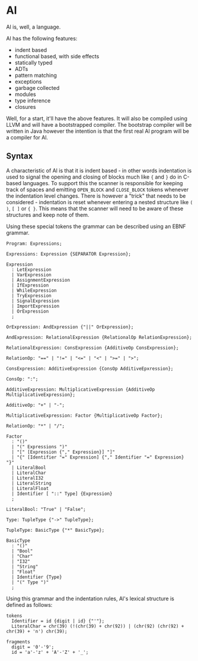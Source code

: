 # Al

Al is, well, a language.

Al has the following features:

- indent based
- functional based, with side effects
- statically typed
- ADTs
- pattern matching
- exceptions
- garbage collected
- modules
- type inference
- closures

Well, for a start, it'll have the above features.  It will also be compiled using LLVM and will have a bootstrapped compiler.  The bootstrap compiler will be written in Java however the intention is that the first real Al program will be a compiler for Al.

## Syntax

A characteristic of Al is that it is indent based - in other words indentation is used to signal the opening and closing of blocks much like `{` and `}` do in C-based languages.  To support this the scanner is responsible for keeping track of spaces and emitting `OPEN_BLOCK` and `CLOSE_BLOCK` tokens whenever the indentation level changes.  There is however a "trick" that needs to be considered - indentation is reset whenever entering a nested structure like `( )`, `[ ]` or `{ }`.  This means that the scanner will need to be aware of these structures and keep note of them.

Using these special tokens the grammar can be described using an EBNF grammar.

```text
Program: Expressions;

Expressions: Expression {SEPARATOR Expression};

Expression
  : LetExpression
  | VarExpression
  | AssignmentExpression
  | IfExpression
  | WhileExpression
  | TryExpression
  | SignalExpression
  | ImportExpression
  | OrExpression
  ;
  
OrExpression: AndExpression {"||" OrExpression};

AndExpression: RelationalExpression {RelationalOp RelationExpression};

RelationalExpression: ConsExpression {AdditiveOp ConsExpression};

RelationOp: "==" | "!=" | "<=" | "<" | ">=" | ">";

ConsExpression: AdditiveExpression {ConsOp AdditiveEpxression};

ConsOp: ":";

AdditiveExpression: MultiplicativeExpression {AdditiveOp MultiplicativeExpression};

AdditiveOp: "+" | "-";

MultiplicativeExpression: Factor {MultiplicativeOp Factor};

RelationOp: "*" | "/";

Factor
  : "()"
  | "(" Expressions ")"
  | "[" [Expression {"," Expression}] "]"
  | "{" [Identifier "=" Expression] {"," Identifier "=" Expression} "}" 
  | LiteralBool
  | LiteralChar
  | LiteralI32
  | LiteralString
  | LiteralFloat
  | Identifier [ "::" Type] {Expression}
  ;
  
LiteralBool: "True" | "False";
  
Type: TupleType {"->" TupleType};

TupleType: BasicType {"*" BasicType};

BasicType
  : "()"
  | "Bool"
  | "Char"
  | "I32"
  | "String"
  | "Float"
  | Identifier {Type}
  | "(" Type ")"
  ;
```

Using this grammar and the indentation rules, Al's lexical structure is defined as follows:

```text
tokens
  Identifier = id {digit | id} {"'"};
  LiteralChar = chr(39) (!(chr(39) + chr(92)) | (chr(92) (chr(92) + chr(39) + 'n') chr(39); 
    
fragments
  digit = '0'-'9';
  id = 'a'-'z' + 'A'-'Z' + '_';
```
